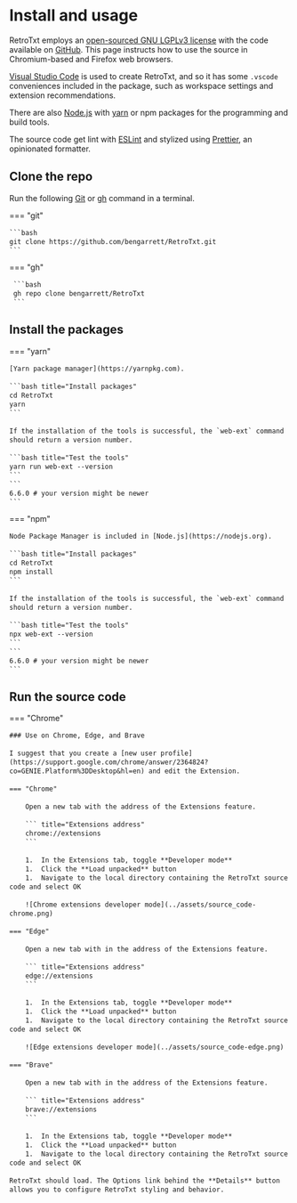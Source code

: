 # Install and usage

RetroTxt employs an [open-sourced GNU LGPLv3 license](https://choosealicense.com/licenses/lgpl-3.0/) with the code available on [GitHub](https://github.com/bengarrett/RetroTxt). This page instructs how to use the source in Chromium-based and Firefox web browsers.

[Visual Studio Code](https://code.visualstudio.com) is used to create RetroTxt, and so it has some `.vscode` conveniences included in the package, such as workspace settings and extension recommendations.

There are also [Node.js](https://nodejs.org) with [yarn](https://yarnpkg.com/) or npm packages for the programming and build tools.

The source code get lint with [ESLint](https://eslint.org/) and stylized using [Prettier](https://prettier.io/), an opinionated formatter.

## Clone the repo

Run the following [Git](https://git-scm.com) or [gh](https://cli.github.com) command in a terminal.

=== "git"

    ```bash
    git clone https://github.com/bengarrett/RetroTxt.git
    ```

=== "gh"

     ```bash
     gh repo clone bengarrett/RetroTxt
     ```

## Install the packages

=== "yarn"

    [Yarn package manager](https://yarnpkg.com).

    ```bash title="Install packages"
    cd RetroTxt
    yarn
    ```

    If the installation of the tools is successful, the `web-ext` command should return a version number.

    ```bash title="Test the tools"
    yarn run web-ext --version
    ```
    ```
    6.6.0 # your version might be newer
    ```

=== "npm"

    Node Package Manager is included in [Node.js](https://nodejs.org).

    ```bash title="Install packages"
    cd RetroTxt
    npm install
    ```

    If the installation of the tools is successful, the `web-ext` command should return a version number.

    ```bash title="Test the tools"
    npx web-ext --version
    ```
    ```
    6.6.0 # your version might be newer
    ```

## Run the source code

=== "Chrome"

    ### Use on Chrome, Edge, and Brave

    I suggest that you create a [new user profile](https://support.google.com/chrome/answer/2364824?co=GENIE.Platform%3DDesktop&hl=en) and edit the Extension.

    === "Chrome"

        Open a new tab with the address of the Extensions feature.

        ``` title="Extensions address"
        chrome://extensions
        ```

        1.  In the Extensions tab, toggle **Developer mode**
        1.  Click the **Load unpacked** button
        1.  Navigate to the local directory containing the RetroTxt source code and select OK

        ![Chrome extensions developer mode](../assets/source_code-chrome.png)

    === "Edge"

        Open a new tab with in the address of the Extensions feature.

        ``` title="Extensions address"
        edge://extensions
        ```

        1.  In the Extensions tab, toggle **Developer mode**
        1.  Click the **Load unpacked** button
        1.  Navigate to the local directory containing the RetroTxt source code and select OK

        ![Edge extensions developer mode](../assets/source_code-edge.png)

    === "Brave"

        Open a new tab with in the address of the Extensions feature.

        ``` title="Extensions address"
        brave://extensions
        ```

        1.  In the Extensions tab, toggle **Developer mode**
        1.  Click the **Load unpacked** button
        1.  Navigate to the local directory containing the RetroTxt source code and select OK

    RetroTxt should load. The Options link behind the **Details** button allows you to configure RetroTxt styling and behavior.

